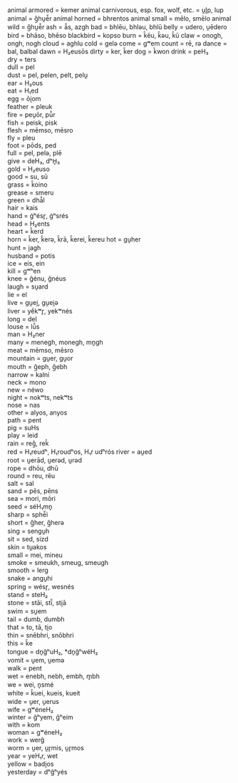 animal armored = kemer
animal carnivorous, esp. fox, wolf, etc. = u̯l̥p, lup
animal = g̑hu̯ē̆r
animal horned = bhrentos
animal small = mēlo, smēlo
animal wild = g̑hu̯ē̆r
ash = ā̆s, azgh	
bad = bhlēu, bhləu, bhlū
belly = udero, u̯ēdero
bird = bhāso, bhēso
blackbird = kopso
burn = k̑ēu, k̑əu, k̑ū
claw = onogh, ongh, nogh
cloud = aghlu
cold = gelə
come = gʷem
count = rē, rə
dance = bal, balbal
dawn = H₂eusōs
dirty = ker, k̑er
dog = k̂won
drink = peH₃        
dry = ters      
dull = pel      
dust = pel, pelen, pelt, pelu̯       
ear = H₂ous         
eat = H₁ed      
egg = ōi̯om      
feather = pleuk	        
fire = peu̯ōr, pū̆r       
fish = peisk, pisk      
flesh = mēmso, mēsro        
fly = pleu      
foot = pōds, ped        
full = pel, pelə, plē       
give = deH₃, dʰH̥₃       
gold = H₂euso       
good = su, sū       
grass = k̑oino       
grease = smeru      
green = dhā̆l        
hair = kais         
hand = ǵʰésr̥, ǵʰsrés        
head = H₂ents       
heart = k̂erd        
horn =  k̑er, k̑erə, k̑rā, k̑erei,       k̑ereu
hot = gu̯her         
hunt = i̯agh         
husband = potis         
ice = eis, ein      
kill = gʷʰen        
knee = ĝénu, ĝnéus      
laugh = su̯ard       
lie =  el       
live = gu̯ei̯, gu̯ei̯ə      
liver = yḗkʷr̥, yekʷnés      
long = del      
louse = lū̆s	        
man = H₂ner         
many = menegh, monegh, mn̥gh         
meat = mēmso, mēsro         
mountain = gu̯er, gu̯or       
mouth = g̑eph, g̑ebh      
narrow = kalni      
neck = mono         
new = néwo      
night = nokʷts, nekʷts      
nose = nas      
other = alyos, anyos        
path = pent         
pig = suHs      
play = leid         
rain = reg̑, rek̑         
red = H₁reudʰ, H₁roudʰos, H₁r       udʰrós
river = au̯ed        
root = u̯erād, u̯erəd, u̯rəd       
rope = dhōu, dhū        
round = reu, rēu        
salt = sal      
sand = pēs, pēns        
sea = mori, mōri        
seed = séH₁mn̥       
sharp = sphē̆i       
short = g̑her, g̑herə         
sing = sengu̯h       
sit = sed, sizd         
skin = tu̯akos       
small = mei, mineu      
smoke = smeukh, smeug, smeugh       
smooth = lerg       
snake = angu̯hi      
spring = wésr̥, wesnés       
stand = steH₂       
stone = stāi, stī̆, sti̯ā         
swim = su̯em         
tail = dumb, dumbh      
that =  to, tā, ti̯o         
thin = snēbhri, snōbhri         
this = k̑e       
tongue = dn̥ĝʰuH₂, *dn̥ĝʰwéH₂         
vomit = u̯em, u̯emə       
walk = pent         
wet = enebh, nebh, embh, m̥bh        
we = wei, n̥smé      
white = k̑uei, kueis, kueit      
wide = u̯er, u̯erus       
wife = gʷéneH₂      
winter = ĝʰyem, ĝʰeim       
with = kom      
woman = gʷéneH₂         
work = werĝ         
worm = u̯er, u̯r̥mis, u̯r̥mos        
year = yeH₁r, wet       
yellow = badi̯os         
yesterday = dʰĝʰyés         
